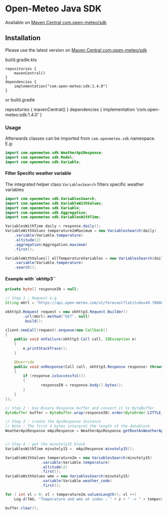 # Open-Meteo Java SDK

Available on [Maven Central com.open-meteo/sdk](https://central.sonatype.com/artifact/com.open-meteo/sdk)

## Installation

Please use the latest version on [Maven Central com.open-meteo/sdk](https://central.sonatype.com/artifact/com.open-meteo/sdk)

build.gradle.kts

```
repositories {
    mavenCentral()
}
dependencies {
    implementation("com.open-meteo:sdk:1.4.0")
}
```

or build.gradle

repositories {
    mavenCentral()
}
dependencies {
    implementation 'com.open-meteo:sdk:1.4.0'
}

### Usage

Afterwards classes can be imported from `com.openmeteo.sdk` namespace. E.g:

```java
import com.openmeteo.sdk.WeatherApiResponse;
import com.openmeteo.sdk.Model;
import com.openmeteo.sdk.Variable;
```

#### Filter Specific weather variable
The integrated helper class `VariablesSearch` filters specific weather variables

```java
import com.openmeteo.sdk.VariablesSearch;
import com.openmeteo.sdk.VariableWithValues;
import com.openmeteo.sdk.Variable;
import com.openmeteo.sdk.Aggregation;
import com.openmeteo.sdk.VariablesWithTime;

VariablesWithTime daily = response.daily();
VariableWithValues temperature2mMaximum = new VariablesSearch(daily)
    .variable(Variable.temperature)
    .altitude(2)
    .aggregation(Aggregation.maximum)
    .first();

VariableWithValues[] allTemperatureVariables = new VariablesSearch(daily)
    .variable(Variable.temperature)
    .search();
```

#### Example with `okhttp3``

```java
private byte[] responseIN = null;

// Step 1 : Request e.g.
String mUrl = "https://api.open-meteo.com/v1/forecast?latitude=49.70808&longitude=8.08829&timezone=Europe/Berlin&minutely_15=temperature_2m,weathercode&format=flatbuffers";

okhttp3.Request request = new okhttp3.Request.Builder()
        .url(mUrl).method("GET", null)
        .build();

client.newCall(request).enqueue(new Callback()
{
    public void onFailure(okhttp3.Call call, IOException e)
    {
        e.printStackTrace();
    }

    @Override
    public void onResponse(Call call, okhttp3.Response response) throws IOException
    {
        if (response.isSuccessful())
        {
                responseIN = response.body().bytes();
        }
    }
});

// Step 2 : Use Binary Response buffer and convert it to ByteBuffer
ByteBuffer buffer = ByteBuffer.wrap(responseIN).order(ByteOrder.LITTLE_ENDIAN);

// Step 3 : create the ApiResponse Instance
// Note : The first 4 bytes interpret the length of the datablock
WeatherApiResponse mApiResponse = WeatherApiResponse.getRootAsWeatherApiResponse((ByteBuffer) buffer.position(4));


// Step 4 : get the minutely15 block
VariablesWithTime minutely15 =  mApiResponse.minutely15();

VariableWithValues temperature2m = new VariablesSearch(minutely15)
                .variable(Variable.temperature)
                .altitude(2)
                .first();
VariableWithValues wmo = new VariablesSearch(minutely15)
                .variable(Variable.weather_code)
                .first();

for ( int vl = 0; vl < temperature2m.valuesLength(); vl ++)
    Log.d(TAG, "Temperature and wmo at index : " + z + " -> " + temperature2m.values(vl) + " / " + wmo.values(vl));

buffer.clear();
```
